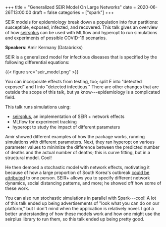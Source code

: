+++
title = "Generalized SEIR Model On Large Networks"
date = 2020-06-26T13:00:00
draft = false
categories = ["spark"]
+++

SEIR models for epidemiology break down a population into four partitions: susceptible, exposed, infected, and recovered. This talk gives an overview of how [seirsplus](https://github.com/ryansmcgee/seirsplus) can be used with MLflow and hyperopt to run simulations and experiments of possible COVID-19 scenarios.

<!--more-->

**Speakers**: Amir Kermany (Databricks)

SEIR is a generalized model for infectious diseases that is specified by the following differential equations:

{{< figure src="seir_model.png" >}} &nbsp;

You can incorporate effects from testing, too; split E into "detected exposed" and I into "detected infectious." There are other changes that are outside the scope of this talk, but ya know---epidemiology is a complicated field.

This talk runs simulations using:
 * [seirsplus](https://github.com/ryansmcgee/seirsplus), an implementation of SEIR + network effects
 * MLflow for experiment tracking
 * hyperopt to study the impact of different parameters

Amir showed different examples of how the package works, running simulations with different parameters. Next, they ran hyperopt on various parameter values to minimize the difference between the predicted number of deaths and the actual number of deaths; this is curve fitting, but in a structural model. Cool!

He then demoed a stochastic model with network effects, motivating it because of how a large proportion of South Korea's outbreak [could be attributed](https://graphics.reuters.com/CHINA-HEALTH-SOUTHKOREA-CLUSTERS/0100B5G33SB/index.html) to one person. SEIR+ allows you to specify different network dynamics, social distancing patterns, and more; he showed off how some of these work.

You can also run stochastic simulations in parallel with Spark---cool! A lot of this talk ended up being advertisements of "look what you can do on our platform," but I don't mind when the application is relatively novel. I got a better understanding of how these models work and how one might use the seirplus library to run them, so this talk ended up being pretty good.

